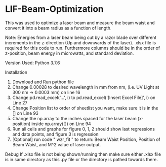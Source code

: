 # LIF-Beam-Optimization
This was used to optimize a laser beam and measure the beam waist and convert it into a beam radius as a function of length.

Note: Energies from a laser beam being cut by a razor blade over different increments in the z-direction (Up and downwards of the laser). 
.xlsx file is required for this code to run. Furthermore columns should be in the order of z-position, beam energy in microwatts, and standard deviation.

Version Used: Python 3.7.6

Installation
1. Download and Run python file
2. Change 0.00028 to desired wavelength in mm from nm, (i.e. UV Light at 300 nm -> 0.0003 mm) on line 16
3. Change pd.read_excel('...', i) to pd.read_excel('[Insert Excel File]', i) on Line 27
4. Change Position list to order of sheetlist you want, make sure it is in the [] on Line 93
5. Change the np.array to the inches spaced for the laser beam (x-position) inside np.array([]) on Line 94
6. Run all cells and graphs for figure 0, 1, 2 should show last regressions and data points, and figure 3 is regression
7. [Optional] run code " wzr_fit " to return: Beam Waist Position, Position of Beam Waist, and M^2 value of laser output.

Debug
If .xlsx file is not being shown/running then make sure either .xlsx file is in same directory as this .py file or the directory is pathed towards there.
